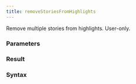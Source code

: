 ```yaml
---
title: removeStoriesFromHighlights
---
```


Remove multiple stories from highlights. User-only.


### Parameters 



### Result 



### Syntax






